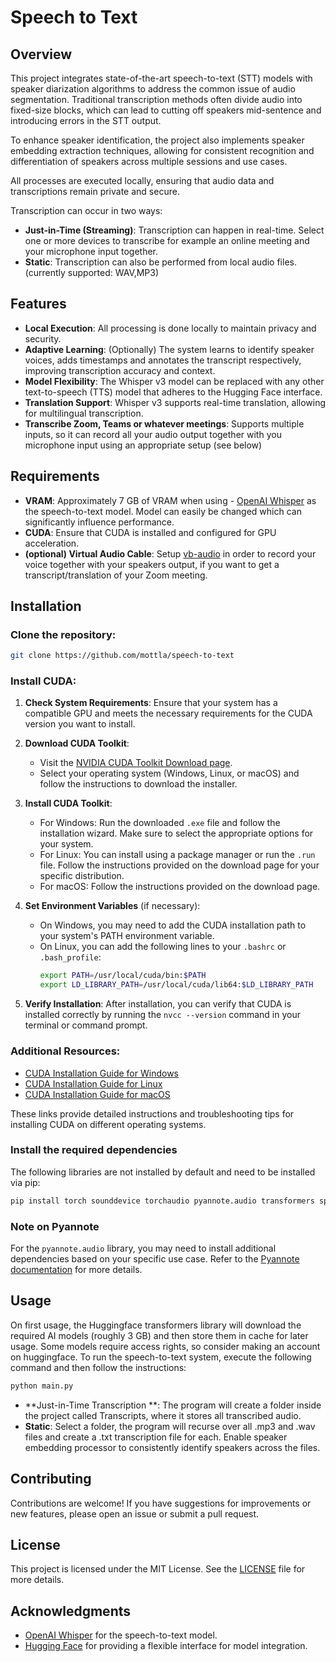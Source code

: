 # Speech to Text

## Overview

This project integrates state-of-the-art speech-to-text (STT) models with speaker diarization algorithms to address the common issue of audio segmentation. Traditional transcription methods often divide audio into fixed-size blocks, which can lead to cutting off speakers mid-sentence and introducing errors in the STT output.

To enhance speaker identification, the project also implements speaker embedding extraction techniques, allowing for consistent recognition and differentiation of speakers across multiple sessions and use cases.

All processes are executed locally, ensuring that audio data and transcriptions remain private and secure.

Transcription can occur in two ways:
- **Just-in-Time (Streaming)**: Transcription can happen in real-time. Select one or more devices to transcribe for example an online meeting and your microphone input together. 
- **Static**: Transcription can also be performed from local audio files. (currently supported: WAV,MP3)

## Features

- **Local Execution**: All processing is done locally to maintain privacy and security.
- **Adaptive Learning**: (Optionally) The system learns to identify speaker voices, adds timestamps and annotates the transcript respectively, improving transcription accuracy and context.
- **Model Flexibility**: The Whisper v3 model can be replaced with any other text-to-speech (TTS) model that adheres to the Hugging Face interface.
- **Translation Support**: Whisper v3 supports real-time translation, allowing for multilingual transcription.
- **Transcribe Zoom, Teams or whatever meetings**: Supports multiple inputs, so it can record all your audio output together with you microphone input using an appropriate setup (see below)


## Requirements

- **VRAM**: Approximately 7 GB of VRAM when using - [OpenAI Whisper](https://huggingface.co/openai/whisper-large-v3is) as the speech-to-text model.  Model can easily be changed which can significantly influence performance. 
- **CUDA**: Ensure that CUDA is installed and configured for GPU acceleration.
- **(optional) Virtual Audio Cable**: Setup [vb-audio](https://vb-audio.com/Cable/) in order to record your voice together with your speakers output, if you want to get a transcript/translation of your Zoom meeting.


## Installation

### Clone the repository:

   ```bash
   git clone https://github.com/mottla/speech-to-text
   ```
### Install CUDA:

1. **Check System Requirements**: Ensure that your system has a compatible GPU and meets the necessary requirements for the CUDA version you want to install.

2. **Download CUDA Toolkit**:
   - Visit the [NVIDIA CUDA Toolkit Download page](https://developer.nvidia.com/cuda-downloads).
   - Select your operating system (Windows, Linux, or macOS) and follow the instructions to download the installer.

3. **Install CUDA Toolkit**:
   - For Windows: Run the downloaded `.exe` file and follow the installation wizard. Make sure to select the appropriate options for your system.
   - For Linux: You can install using a package manager or run the `.run` file. Follow the instructions provided on the download page for your specific distribution.
   - For macOS: Follow the instructions provided on the download page.

4. **Set Environment Variables** (if necessary):
   - On Windows, you may need to add the CUDA installation path to your system's PATH environment variable.
   - On Linux, you can add the following lines to your `.bashrc` or `.bash_profile`:
     ```bash
     export PATH=/usr/local/cuda/bin:$PATH
     export LD_LIBRARY_PATH=/usr/local/cuda/lib64:$LD_LIBRARY_PATH
     ```

5. **Verify Installation**: After installation, you can verify that CUDA is installed correctly by running the `nvcc --version` command in your terminal or command prompt.

### Additional Resources:
- [CUDA Installation Guide for Windows](https://docs.nvidia.com/cuda/cuda-installation-guide-windows/index.html)
- [CUDA Installation Guide for Linux](https://docs.nvidia.com/cuda/cuda-installation-guide-linux/index.html)
- [CUDA Installation Guide for macOS](https://docs.nvidia.com/cuda/cuda-installation-guide-mac-os-x/index.html)

These links provide detailed instructions and troubleshooting tips for installing CUDA on different operating systems.

### Install the required dependencies 

The following libraries are not installed by default and need to be installed via pip:

   ```bash
   pip install torch sounddevice torchaudio pyannote.audio transformers speechbrain numpy
   ```


### Note on Pyannote

For the `pyannote.audio` library, you may need to install additional dependencies based on your specific use case. Refer to the [Pyannote documentation](https://pyannote.github.io/) for more details.

## Usage

On first usage, the Huggingface transformers library will download the required AI models (roughly 3 GB) and then store them in cache for later usage.
Some models require access rights, so consider making an account on huggingface. 
To run the speech-to-text system, execute the following command and then follow the instructions:

```bash
python main.py
```
- **Just-in-Time Transcription **: The program will create a folder inside the project called Transcripts, where it stores all transcribed audio.
- **Static**: Select a folder, the program will recurse over all .mp3 and .wav files and create a .txt transcription file for each. Enable speaker embedding processor to consistently identify speakers across the files.


## Contributing

Contributions are welcome! If you have suggestions for improvements or new features, please open an issue or submit a pull request.

## License

This project is licensed under the MIT License. See the [LICENSE](LICENSE) file for more details.

## Acknowledgments

- [OpenAI Whisper](https://github.com/openai/whisper) for the speech-to-text model.
- [Hugging Face](https://huggingface.co/) for providing a flexible interface for model integration.
